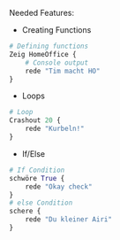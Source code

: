 Needed Features:
- Creating Functions
```python
# Defining functions
Zeig HomeOffice {
    # Console output
    rede "Tim macht HO"
}
```
- Loops
```python
# Loop
Crashout 20 {
    rede "Kurbeln!"
}
```
- If/Else
```python
# If Condition
schwöre True {
    rede "Okay check"
}
# else Condition
schere {
    rede "Du kleiner Airi"
}
```